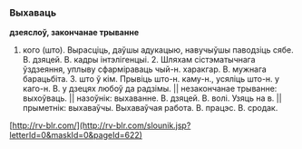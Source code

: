 ### Выхаваць
**дзеяслоў, закончанае трыванне**

1. кого (што). Вырасціць, даўшы адукацыю, навучыўшы паводзіць сябе. В. дзяцей. В. кадры інтэлігенцыі. 2. Шляхам сістэматычнага ўздзеяння, уплыву сфарміраваць чый-н. харакгар. В. мужнага барацьбіта. З. што ў кім. Прывіць што-н. каму-н., усяліць што-н. у каго-н. В. у дзецях любоў да радзімы. || незакончанае трыванне: выхоўваць. || назоўнік: выхаванне. В. дзяцей. В. волі. Узяць на в. || прыметнік: выхаваўчы. Выхаваўчая работа. В. працэс. В. сродак.

<a rel="author">[http://rv-blr.com/](http://rv-blr.com/slounik.jsp?letterId=0&maskId=0&pageId=622)</a>

